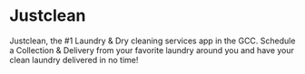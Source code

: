 # Justclean
Justclean, the #1 Laundry &amp; Dry cleaning services app in the GCC. Schedule a Collection &amp; Delivery from your favorite laundry around you and have your clean laundry delivered in no time!
